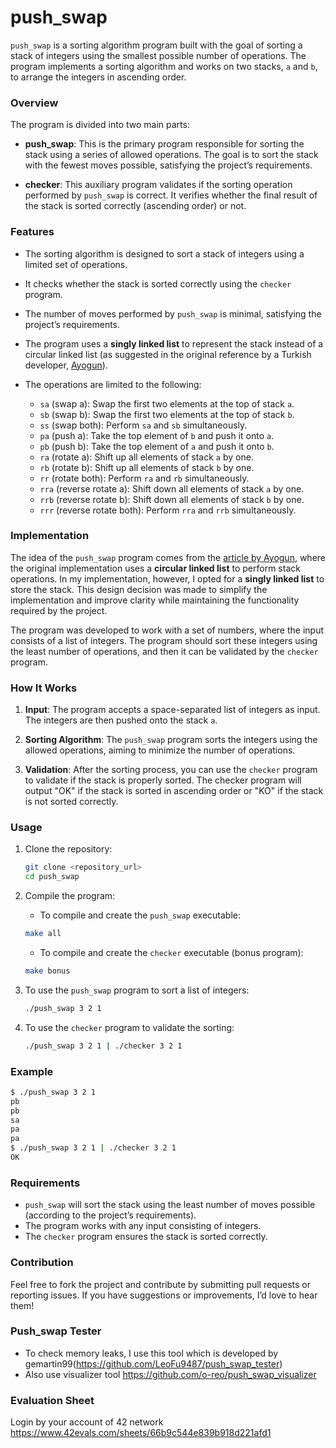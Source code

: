 # push_swap

`push_swap` is a sorting algorithm program built with the goal of sorting a stack of integers using the smallest possible number of operations. The program implements a sorting algorithm and works on two stacks, `a` and `b`, to arrange the integers in ascending order.

### Overview

The program is divided into two main parts:

- **push_swap**: This is the primary program responsible for sorting the stack using a series of allowed operations. The goal is to sort the stack with the fewest moves possible, satisfying the project’s requirements.

- **checker**: This auxiliary program validates if the sorting operation performed by `push_swap` is correct. It verifies whether the final result of the stack is sorted correctly (ascending order) or not.

### Features

- The sorting algorithm is designed to sort a stack of integers using a limited set of operations.
- It checks whether the stack is sorted correctly using the `checker` program.
- The number of moves performed by `push_swap` is minimal, satisfying the project’s requirements.
- The program uses a **singly linked list** to represent the stack instead of a circular linked list (as suggested in the original reference by a Turkish developer, [Ayogun](https://medium.com/@ayogun/push-swap-c1f5d2d41e97)).
- The operations are limited to the following:

  - `sa` (swap a): Swap the first two elements at the top of stack `a`.
  - `sb` (swap b): Swap the first two elements at the top of stack `b`.
  - `ss` (swap both): Perform `sa` and `sb` simultaneously.
  - `pa` (push a): Take the top element of `b` and push it onto `a`.
  - `pb` (push b): Take the top element of `a` and push it onto `b`.
  - `ra` (rotate a): Shift up all elements of stack `a` by one.
  - `rb` (rotate b): Shift up all elements of stack `b` by one.
  - `rr` (rotate both): Perform `ra` and `rb` simultaneously.
  - `rra` (reverse rotate a): Shift down all elements of stack `a` by one.
  - `rrb` (reverse rotate b): Shift down all elements of stack `b` by one.
  - `rrr` (reverse rotate both): Perform `rra` and `rrb` simultaneously.

### Implementation

The idea of the `push_swap` program comes from the [article by Ayogun](https://medium.com/@ayogun/push-swap-c1f5d2d41e97), where the original implementation uses a **circular linked list** to perform stack operations. In my implementation, however, I opted for a **singly linked list** to store the stack. This design decision was made to simplify the implementation and improve clarity while maintaining the functionality required by the project.

The program was developed to work with a set of numbers, where the input consists of a list of integers. The program should sort these integers using the least number of operations, and then it can be validated by the `checker` program.

### How It Works

1. **Input**: The program accepts a space-separated list of integers as input. The integers are then pushed onto the stack `a`.
   
2. **Sorting Algorithm**: The `push_swap` program sorts the integers using the allowed operations, aiming to minimize the number of operations.
   
3. **Validation**: After the sorting process, you can use the `checker` program to validate if the stack is properly sorted. The checker program will output "OK" if the stack is sorted in ascending order or "KO" if the stack is not sorted correctly.

### Usage

1. Clone the repository:
   ```bash
   git clone <repository_url>
   cd push_swap
   ```

2. Compile the program:
   - To compile and create the `push_swap` executable:
   ```bash
   make all
   ```
   - To compile and create the `checker` executable (bonus program):
   ```bash
   make bonus
   ```
   
3. To use the `push_swap` program to sort a list of integers:
   ```bash
   ./push_swap 3 2 1
   ```

4. To use the `checker` program to validate the sorting:
   ```bash
   ./push_swap 3 2 1 | ./checker 3 2 1
   ```

### Example

```bash
$ ./push_swap 3 2 1
pb
pb
sa
pa
pa
$ ./push_swap 3 2 1 | ./checker 3 2 1
OK
```

### Requirements

- `push_swap` will sort the stack using the least number of moves possible (according to the project’s requirements).
- The program works with any input consisting of integers.
- The `checker` program ensures the stack is sorted correctly.

### Contribution

Feel free to fork the project and contribute by submitting pull requests or reporting issues. If you have suggestions or improvements, I’d love to hear them!

### Push_swap Tester
- To check memory leaks, I use this tool which is developed by gemartin99(https://github.com/LeoFu9487/push_swap_tester)
- Also use visualizer tool https://github.com/o-reo/push_swap_visualizer
   
### Evaluation Sheet
Login by your account of 42 network
https://www.42evals.com/sheets/66b9c544e839b918d221afd1
